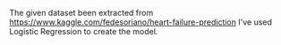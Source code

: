 The given dataset been extracted from https://www.kaggle.com/fedesoriano/heart-failure-prediction
I've used Logistic Regression to create the model. 
